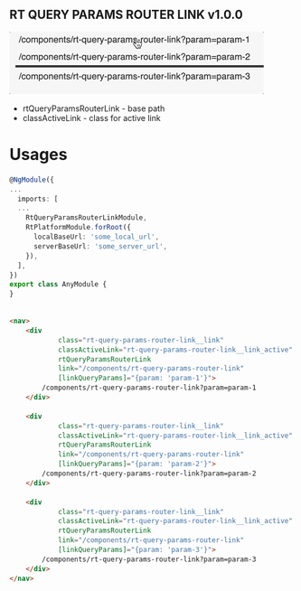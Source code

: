 ## RT QUERY PARAMS ROUTER LINK v1.0.0

![](/projects/rt-query-params-router-link/rt-query-params-router-link.gif)

- rtQueryParamsRouterLink - base path
- classActiveLink - class for active link

# Usages

```ts
@NgModule({
...
  imports: [
  ...
    RtQueryParamsRouterLinkModule,
    RtPlatformModule.forRoot({
      localBaseUrl: 'some_local_url',
      serverBaseUrl: 'some_server_url',
    }),
  ],
})
export class AnyModule {
}
```


```html

<nav>
    <div
            class="rt-query-params-router-link__link"
            classActiveLink="rt-query-params-router-link__link_active"
            rtQueryParamsRouterLink
            link="/components/rt-query-params-router-link"
            [linkQueryParams]="{param: 'param-1'}">
        /components/rt-query-params-router-link?param=param-1
    </div>

    <div
            class="rt-query-params-router-link__link"
            classActiveLink="rt-query-params-router-link__link_active"
            rtQueryParamsRouterLink
            link="/components/rt-query-params-router-link"
            [linkQueryParams]="{param: 'param-2'}">
        /components/rt-query-params-router-link?param=param-2
    </div>

    <div
            class="rt-query-params-router-link__link"
            classActiveLink="rt-query-params-router-link__link_active"
            rtQueryParamsRouterLink
            link="/components/rt-query-params-router-link"
            [linkQueryParams]="{param: 'param-3'}">
        /components/rt-query-params-router-link?param=param-3
    </div>
</nav>
```
